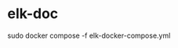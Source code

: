 # elk-doc
<!-- How to Run The All Container From the Docker Compose File  -->

<!-- commmand  -->

sudo docker compose -f elk-docker-compose.yml

